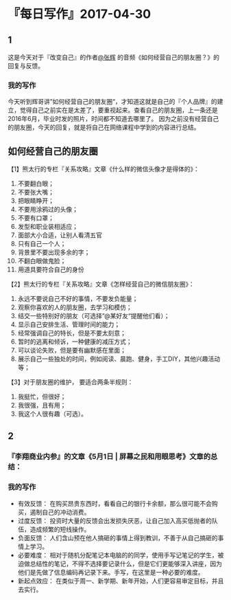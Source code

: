 # 『每日写作』2017-04-30
## 1
这是今天对于『改变自己』的作者[@张辉](http://weibo.com/forestsong) 的音频《如何经营自己的朋友圈？》的回复与反馈。

### 我的写作

今天听到辉哥讲”如何经营自己的朋友圈“，才知道这就是自己的『个人品牌』的建立，觉得自己之前实在是太差了，要重视起来。查看自己的朋友圈，上一条还是2016年6月，毕业时发的照片，时间都不知道去哪里了。
因为之前没有经营自己的朋友圈，今天的回复，就是将自己在网络课程中学到的内容进行总结。
## 如何经营自己的朋友圈
【1】熊太行的专栏『关系攻略』文章《什么样的微信头像才是得体的》：
1. 不要翻白眼；
2. 不要张大嘴；
3. 把眼睛睁开；
4. 不要用涂鸦过的头像；
5. 不要有口罩；
6. 发型和职业装相适应；
7. 面部大小合适，让别人看清五官
8. 只有自己一个人；
9. 背景里不要出现多余的字；
10. 不翻白眼做鬼脸；
11. 用道具要符合自己的身份

【2】熊太行的专栏『关系攻略』文章《怎样经营自己的微信朋友圈》：

1. 永远不要说自己不好的事情，不要发负能量；
2. 观察你喜欢的人的朋友圈，去学习和模仿；
3. 结交一些特别好的朋友（可选择”@某好友“提醒他们看）；
4. 显示自己安排生活、管理时间的能力；
5. 经常强调自己的特长，但是不要太刻意；
6. 暂时的逃离和倾诉，一种健康的减压方式；
7. 可以谈论失败，但是要有幽默感在里面；
8. 展示自己一些独处的时间，例如阅读、晨跑、健身，手工DIY，其他兴趣活动等；

【3】对于朋友圈的维护， 要适合两条半规则：
1. 我挺忙，但很好；
2. 我很强，且有用；
3. 我这个人很有趣（可选）。

## 2
### 『李翔商业内参』的文章《5月1日 | 屏幕之民和用眼思考》文章的总结：

### 我的写作
- 有效反馈： 
在购买昂贵东西时，看看自己的银行卡余额，那么很可能不会购买，遏制自己的冲动消费。
- 过度反馈：
投资时大量的反馈会出发损失厌恶，让自己加入高买低抛者的队伍，造成频繁的短线操作。
- 负面反馈：
人们含山预在他人搞砸的事情上得到教训，不善于从自己搞砸的事情上学习。
- 必要难度：
相对于随机分配笔记本电脑的的同学，使用手写记笔记的学生，被迫做总结性的笔记，不得不选择要记录什么，但是它们更能够深入讲座，因为他们是先做了信息编码再记录下来。手写，在这里是一种必要的难度。
- 新起点效应：
在类似于周一、新学期、新年开始，人们更容易审定目标，并且去实行。